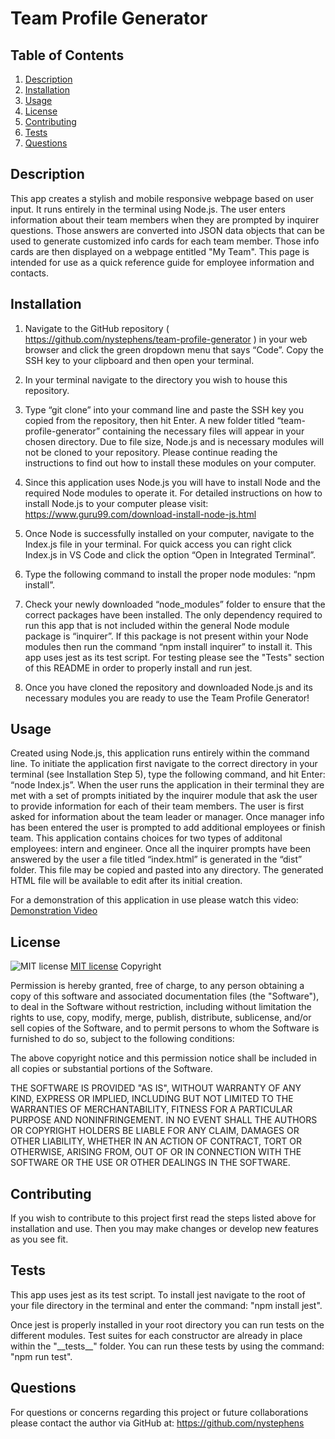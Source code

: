 # Team Profile Generator

## Table of Contents
1. [Description](#description)
2. [Installation](#installation)
3. [Usage](#usage)
4. [License](#license)
5. [Contributing](#contributing)
6. [Tests](#tests)
7. [Questions](#questions)

## Description

This app creates a stylish and mobile responsive webpage based on user input.  It runs entirely in the terminal using Node.js.
The user enters information about their team members when they are prompted by inquirer questions. Those answers are converted into JSON data objects that can be used to generate customized info cards for each team member.  Those info cards are then displayed on a webpage entitled "My Team".  This page is intended for use as a quick reference guide for employee information and contacts.

## Installation

1.  Navigate to the GitHub repository ( https://github.com/nystephens/team-profile-generator ) in your web browser and click the green dropdown menu that says “Code”.  Copy the SSH key to your clipboard and then open your terminal.  

2.  In your terminal navigate to the directory you wish to house this repository.   

3.  Type “git clone” into your command line and paste the SSH key you copied from the repository, then hit Enter.  A new folder titled “team-profile-generator” containing the necessary files will appear in your chosen directory.  Due to file size, Node.js and is necessary  modules will not be cloned to your repository.  Please continue reading the instructions to find out how to install these modules on your computer.  

4.  Since this application uses Node.js you will have to install Node and the required Node modules to operate it.  For detailed instructions on how  to install Node.js to your computer please visit: https://www.guru99.com/download-install-node-js.html  

5.  Once Node is successfully installed on your computer, navigate to the Index.js file in your terminal.  For quick access you can right click Index.js in VS Code and click the option “Open in Integrated Terminal”. 

6.  Type the following command to install the proper node modules: “npm install”.  

7.  Check your newly downloaded “node_modules” folder to ensure that the correct packages have been installed.  The only dependency required to run this app that is not included within the general Node module package is “inquirer”.  If this package is not present within your Node modules then run the command “npm install inquirer” to install it.  This app uses jest as its test script.  For testing please see the "Tests" section of this README in order to properly install and run jest. 

8.  Once you have cloned the repository and downloaded Node.js and its necessary modules you are ready to use the Team Profile Generator!  

## Usage

Created using Node.js, this application runs entirely within the command line.  To initiate the application first navigate to the correct directory in your terminal (see Installation Step 5), type the following command, and hit Enter:  “node Index.js”.  When the user runs the application in their terminal they are met with a set of prompts initiated by the inquirer module that ask the user to provide information for each of their team members.  The user is first asked for information about the team leader or manager.  Once manager info has been entered the user is prompted to add additional employees or finish team.  This application contains choices for two types of additonal employees: intern and engineer.  Once all the inquirer prompts have been answered by the user a file titled “index.html” is generated in the “dist” folder.  This file may be copied and pasted into any directory.  The generated HTML file will be available to edit after its initial creation. 

For a demonstration of this application in use please watch this video:
[Demonstration Video](https://drive.google.com/file/d/1miDge0i9OE7nsfsy1ZZgCFmFRP9uRSzF/view)

## License

![MIT license](https://img.shields.io/badge/license-MIT-brightgreen)
[MIT license](https://opensource.org/licenses/MIT)
Copyright <YEAR> <COPYRIGHT HOLDER>

Permission is hereby granted, free of charge, to any person obtaining a copy of this software and associated documentation files (the "Software"), to deal in the Software without restriction, including without limitation the rights to use, copy, modify, merge, publish, distribute, sublicense, and/or sell copies of the Software, and to permit persons to whom the Software is furnished to do so, subject to the following conditions:

The above copyright notice and this permission notice shall be included in all copies or substantial portions of the Software.

THE SOFTWARE IS PROVIDED "AS IS", WITHOUT WARRANTY OF ANY KIND, EXPRESS OR IMPLIED, INCLUDING BUT NOT LIMITED TO THE WARRANTIES OF MERCHANTABILITY, FITNESS FOR A PARTICULAR PURPOSE AND NONINFRINGEMENT. IN NO EVENT SHALL THE AUTHORS OR COPYRIGHT HOLDERS BE LIABLE FOR ANY CLAIM, DAMAGES OR OTHER LIABILITY, WHETHER IN AN ACTION OF CONTRACT, TORT OR OTHERWISE, ARISING FROM, OUT OF OR IN CONNECTION WITH THE SOFTWARE OR THE USE OR OTHER DEALINGS IN THE SOFTWARE.

## Contributing

If you wish to contribute to this project first read the steps listed above for installation and use.  Then you may make changes or develop new features as you see fit.

## Tests

This app uses jest as its test script.  To install jest navigate to the root of your file directory in the terminal and enter the command: "npm install jest".

Once jest is properly installed in your root directory you can run tests on the different modules.  Test suites for each constructor are already in place within the "\_\_tests\_\_" folder.  You can run these tests by using the command: "npm run test".


## Questions
For questions or concerns regarding this project or future collaborations please contact the author via GitHub at:
https://github.com/nystephens
